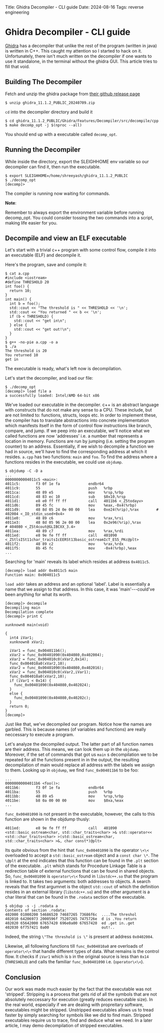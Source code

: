 Title: Ghidra Decompiler - CLI guide
Date: 2024-08-16
Tags: reverse engineering

# Ghidra Decompiler - CLI guide

[Ghidra](https://ghidra-sre.org/) has a decompiler that unlike the rest
of the program (written in java) is written in C++. This caught my
attention so I started to hack on it. Unfortunately, there isn\'t much
written on the decompiler if one wants to use it standalone, in the
terminal without the ghidra GUI. This article tries to fill that void.

## Building The Decompiler

Fetch and unzip the ghidra package from [their github release
page](https://github.com/NationalSecurityAgency/ghidra/releases)

``` 
$ unzip ghidra_11.1.2_PUBLIC_20240709.zip
```

`cd` into the decompiler directory and build it

``` 
$ cd ghidra_11.1.2_PUBLIC/Ghidra/Features/Decompiler/src/decompile/cpp
$ make decomp_opt -j $(nproc --all)
```

You should end up with a executable called `decomp_opt`.

## Running the Decompiler

While inside the directory, export the SLEIGHHOME env variable so our
decompiler can find it, then run the executable.

``` 
$ export SLEIGHHOME=/home/shreeyash/ghidra_11.1.2_PUBLIC
$ ./decomp_opt
[decomp]>
```

The compiler is running now waiting for commands.

**Note**:

Remember to always export the environment variable before running
decomp_opt. You could consider tossing the two commands into a script,
making life easier for you.

## Decompile and view an ELF executable

Let\'s start with a trivial c++ program with some control flow, compile
it into an executable (ELF) and decompile it.

Here\'s the program, save and compile it:

``` 
$ cat a.cpp
#include <iostream>
#define THRESHOLD 20
int foo() {
  return 10;
}
int main() {
  int b = foo();
  std::cout << "The threshold is " << THRESHOLD << '\n';
  std::cout << "You returned " << b << '\n';
  if (b < THRESHOLD) {
    std::cout << "get in\n";
  } else {
    std::cout << "get out!\n";
  }
}
$ g++ -no-pie a.cpp -o a
$ ./a
The threshold is 20
You returned 10
get in
```

The executable is ready, what\'s left now is decompilation.

Let\'s start the decompiler, and load our file:

``` 
$ ./decomp_opt
[decomp]> load file a                        
a successfully loaded: Intel/AMD 64-bit x86     
```

We\'ve loaded our executable in the decompiler. c++ is an abstract language with constructs that do not make any sense
to a CPU. These include, but are not limited to: functions, structs, loops etc. In order to implement these, the
compiler has to translate abstractions into concrete implementation which manifests itself in the form of control flow
instructions like branch, compare, and jump. If we peep into an executable, we\'ll notice what we called functions are
now \'addresses\' i.e. a number that represents a location in memory. Functions are run by jumping (i.e. setting the
program counter) to an address. Essentially, if we wish to decompile a function we had in source, we\'ll have to find
the corresponding address at which it resides. `a.cpp` has two functions: `main` and `foo`. To find the address where a
functions resides in the executable, we could use `objdump`.

``` 
$ objdump -C -D a
...
00000000004011c5 <main>:
4011c5:       f3 0f 1e fa             endbr64
4011c9:       55                      push   %rbp
4011ca:       48 89 e5                mov    %rsp,%rbp
4011cd:       48 83 ec 10             sub    $0x10,%rsp
4011d1:       e8 e0 ff ff ff          call   4011b6 <_Z5todayv>
4011d6:       89 45 fc                mov    %eax,-0x4(%rbp)
4011d9:       48 8d 05 24 0e 00 00    lea    0xe24(%rip),%rax        # 402004 <_IO_stdin_used+0x4>
4011e0:       48 89 c6                mov    %rax,%rsi
4011e3:       48 8d 05 96 2e 00 00    lea    0x2e96(%rip),%rax        # 404080 <_ZSt4cout@GLIBCXX_3.4>
4011ea:       48 89 c7                mov    %rax,%rdi
4011ed:       e8 9e fe ff ff          call   401090 <_ZStlsISt11char_traitsIcEERSt13basic_ostreamIcT_ES5_PKc@plt>
4011f2:       48 89 c2                mov    %rax,%rdx
4011f5:       8b 45 fc                mov    -0x4(%rbp),%eax
...
```

Searching for \'main\' reveals its label which resides at address
`0x4011c5`.

``` 
[decomp]> load addr 0x4011c5 main                  
Function main: 0x004011c5                          
```

`load addr` takes an address and an optional \'label\'.
Label is essentially a name that we assign to that address. In this
case, it was \'main\'---could\'ve been anything for what its worth.

``` 
[decomp]> decompile                             
Decompiling main                                   
Decompilation complete                          
[decomp]> print C                               

xunknown8 main(void)

{
  int4 iVar1;
  xunknown8 xVar2;

  iVar1 = func_0x004011b6();
  xVar2 = func_0x00401090(0x404080,0x402004);
  xVar2 = func_0x004010c0(xVar2,0x14);
  func_0x004010a0(xVar2,10);
  xVar2 = func_0x00401090(0x404080,0x402016);
  xVar2 = func_0x004010c0(xVar2,iVar1);
  func_0x004010a0(xVar2,10);
  if (iVar1 < 0x14) {
    func_0x00401090(0x404080,0x402024);
  }
  else {
    func_0x00401090(0x404080,0x40202c);
  }
  return 0;
}
[decomp]>
```

Just like that, we\'ve decompiled our program. Notice how the names are
garbled. This is because names (of variables and functions) are really
neccessary to execute a program.

Let\'s analyze the decompiled output. The latter part of all function
names are their address. This means, we can look them up in the
`objdump`. Moreover, if the set of commands that got us
`main` s decompilation we to be repeated for all the
functions present in in the output, the resulting decompilation of main
would replace all address with the labels we assign to them. Looking up
in `objdump`, we find `func_0x004011b6` to be
foo:

``` 
...
00000000004011b6 <foo()>:
4011b6:       f3 0f 1e fa             endbr64
4011ba:       55                      push   %rbp
4011bb:       48 89 e5                mov    %rsp,%rbp
4011be:       b8 0a 00 00 00          mov    $0xa,%eax
...
```

`func_0x00401090` is not present in the executable, however,
the calls to this function are shown in the objdump thusly:

``` 
4011ed:       e8 9e fe ff ff          call   401090 <std::basic_ostream<char, std::char_traits<char> >& std::operator<< <std::char_traits<char> >(std::basic_ostream<char, std::char_traits<char> >&, char const*)@plt>
```

Its quite obvious from the hint that `func_0x00401090` is the operator `\<\<` overloaded to accept a
`std::basic_ostream` object and a `const char \*`. The `\@plt` at the end indicates that this
function can be found in the `.plt` section of the executable. `.plt` which stands for Procedure
Linkage Table is a redirection table of external functions that can be found in shared objects. So,
`func_0x00401090` is `operator\<\<` found in `libstdc++.so` that the program is
linked to. It takes two arguments: both addresses to objects. A search reveals that the first argumnet is the object
`std::cout` of which the definition resides in an external library (`libstdc++.so`) and the
other argument is a char literal that can be found in the `.rodata` section of the executable.

``` 
$ objdup -s -j .rodata a
Contents of section .rodata:
402000 01000200 54686520 74687265 73686f6c  ....The threshol
402010 64206973 2000596f 75207265 7475726e  d is .You return
402020 65642000 67657420 696e0a00 67657420  ed .get in..get
402030 6f757421 0a00                        out!..
```

Indeed, the string `\"The threshold is \"` is present at
address `0x0402004`.

Likewise, all following functions till `func_0x004010a0` are
overloads of `operator\<\<` that handle different types of
data. What remains is the control flow. It checks if `iVar1`
which is `b` in the original source is less than
`0x14` (`THRESHOLD`) and calls the familiar
`func_0x00401090` i.e. (`operator\<\<`).

## Conclusion

Our work was made much easier by the fact that the executable was not
\'stripped\'. Stripping is a process that gets rid of all the symbols
that are not absolutely neccessary for execution (greatly reduces
executable size). In the real world, especially if we are dealing with
propreitary software, executables might be stripped. Unstripped
executables allows us to tread faster by simply searching for symbols
like we did to find main. Stripped executables require us to trace, find
and deduce what we need. In a later article, I may demo decompilation of
stripped executables.
